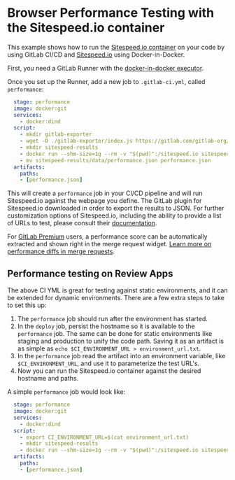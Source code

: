 # Browser Performance Testing with the Sitespeed.io container

This example shows how to run the [Sitespeed.io container](https://hub.docker.com/r/sitespeedio/sitespeed.io/) on your code by using
GitLab CI/CD and [Sitespeed.io](https://www.sitespeed.io) using Docker-in-Docker.

First, you need a GitLab Runner with the [docker-in-docker executor](../docker/using_docker_build.md#use-docker-in-docker-executor).

Once you set up the Runner, add a new job to `.gitlab-ci.yml`, called `performance`:

```yaml
  stage: performance
  image: docker:git
  services:
    - docker:dind
  script:
    - mkdir gitlab-exporter
    - wget -O ./gitlab-exporter/index.js https://gitlab.com/gitlab-org/gl-performance/raw/master/index.js
    - mkdir sitespeed-results
    - docker run --shm-size=1g --rm -v "$(pwd)":/sitespeed.io sitespeedio/sitespeed.io --plugins.add ./gitlab-exporter --outputFolder sitespeed-results https://my.website.com
    - mv sitespeed-results/data/performance.json performance.json
  artifacts:
    paths:
    - [performance.json]
```

This will create a `performance` job in your CI/CD pipeline and will run Sitespeed.io against the webpage you define. The GitLab plugin for Sitespeed.io downloaded in order to export the results to JSON. For further customization options of Sitespeed.io, including the ability to provide a list of URLs to test, please consult their [documentation](https://www.sitespeed.io/documentation/sitespeed.io/configuration/).

For [GitLab Premium](https://about.gitlab.com/products/) users, a performance score can be automatically
extracted and shown right in the merge request widget. [Learn more on performance diffs in merge requests](../../user/project/merge_requests/browser_performance_testing.md).

## Performance testing on Review Apps

The above CI YML is great for testing against static environments, and it can be extended for dynamic environments. There are a few extra steps to take to set this up:
1. The `performance` job should run after the environment has started.
1. In the `deploy` job, persist the hostname so it is available to the `performance` job. The same can be done for static environments like staging and production to unify the code path. Saving it as an artifact is as simple as `echo $CI_ENVIRONMENT_URL > environment_url.txt`.
1. In the `performance` job read the artifact into an environment variable, like `$CI_ENVIRONMENT_URL`, and use it to parameterize the test URL's.
1. Now you can run the Sitespeed.io container against the desired hostname and paths.

A simple `performance` job would look like:

```yaml
  stage: performance
  image: docker:git
  services:
    - docker:dind
  script:
    - export CI_ENVIRONMENT_URL=$(cat environment_url.txt)
    - mkdir sitespeed-results
    - docker run --shm-size=1g --rm -v "$(pwd)":/sitespeed.io sitespeedio/sitespeed.io --outputFolder sitespeed-results $CI_ENVIRONMENT_URL
  artifacts:
    paths:
    - [performance.json]
```
